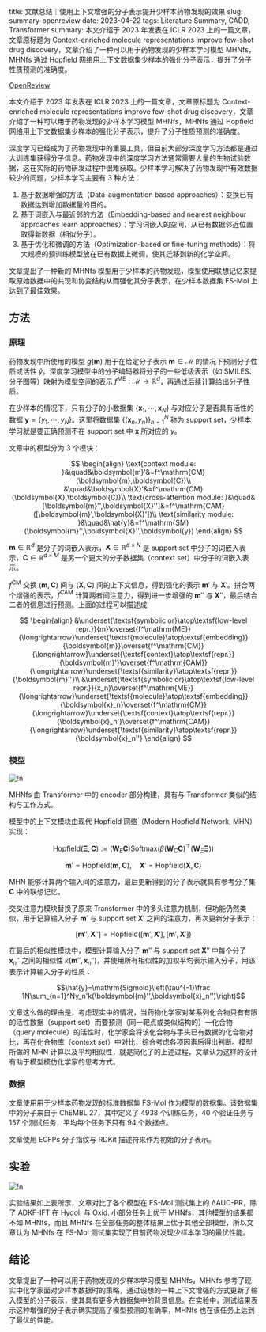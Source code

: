 title: 文献总结｜使用上下文增强的分子表示提升少样本药物发现的效果
slug: summary-openreview
date: 2023-04-22
tags: Literature Summary, CADD, Transformer
summary: 本文介绍于 2023 年发表在 ICLR 2023 上的一篇文章，文章原标题为 Context-enriched molecule representations improve few-shot drug discovery，文章介绍了一种可以用于药物发现的少样本学习模型 MHNfs，MHNfs 通过 Hopfield 网络用上下文数据集少样本的强化分子表示，提升了分子性质预测的准确度。

<i class="fa fa-external-link"></i> [OpenReview](https://openreview.net/forum?id=XrMWUuEevr)

本文介绍于 2023 年发表在 ICLR 2023 上的一篇文章，文章原标题为 Context-enriched molecule representations improve few-shot drug discovery，文章介绍了一种可以用于药物发现的少样本学习模型 MHNfs，MHNfs 通过 Hopfield 网络用上下文数据集少样本的强化分子表示，提升了分子性质预测的准确度。

深度学习已经成为了药物发现中的重要工具，但目前大部分深度学习方法都是通过大训练集获得分子信息。药物发现中的深度学习方法通常需要大量的生物试验数据，这在实际的药物研发过程中很难获取。少样本学习解决了药物发现中有效数据较少的问题，少样本学习主要有 3 种方法：

1. 基于数据增强的方法（Data-augmentation based approaches）：变换已有数据达到增加数据量的目的。
2. 基于词嵌入与最近邻的方法（Embedding-based and nearest neighbour approaches learn approaches）：学习词嵌入的空间，从已有数据邻近位置取得新数据（相似分子）。
3. 基于优化和微调的方法（Optimization-based or fine-tuning methods）：将大规模的预训练模型放在已有数据上微调，使其迁移到新的化学空间。

文章提出了一种新的 MHNfs 模型用于少样本的药物发现，模型使用联想记忆来提取原始数据中的共现和协变结构从而强化其分子表示，在少样本数据集 FS-Mol 上达到了最佳效果。

## 方法

### 原理

药物发现中所使用的模型 $g(\boldsymbol{m})$ 用于在给定分子表示 $\boldsymbol{m}\in\mathcal{M}$ 的情况下预测分子性质或活性 $\hat{y}$。深度学习模型中的分子编码器将分子的一些低级表示（如 SMILES、分子图等）映射为模型空间的表示 $f^\mathrm{ME}:\mathcal{M}\rightarrow\mathbb{R}^d$，再通过后续计算给出分子性质。

在少样本的情况下，只有分子的小数据集 $\{\boldsymbol{x}_1,\cdots,\boldsymbol{x}_N\}$ 与对应分子是否具有活性的数据 $\boldsymbol{y}=\{y_1,\cdots,y_N\}$。这里将数据集 $\{(\boldsymbol{x}_n,y_n)\}_{n=1}^N$ 称为 support set，少样本学习就是要正确预测不在 support set 中 $\boldsymbol{x}$ 所对应的 $y$。

文章中的模型分为 3 个模块：

$$
\begin{align}
    \text{context module: }&\quad&\boldsymbol{m}'&=f^\mathrm{CM}(\boldsymbol{m},\boldsymbol{C})\\
    &\quad&\boldsymbol{X}'&=f^\mathrm{CM}(\boldsymbol{X},\boldsymbol{C})\\
    \text{cross-attention module: }&\quad&[\boldsymbol{m}'',\boldsymbol{X}'']&=f^\mathrm{CAM}([\boldsymbol{m}',\boldsymbol{X}'])\\
    \text{similarity module: }&\quad&\hat{y}&=f^\mathrm{SM}(\boldsymbol{m}'',\boldsymbol{X}'',\boldsymbol{y})
\end{align}
$$

$\boldsymbol{m}\in\mathbb{R}^d$ 是分子的词嵌入表示，$\boldsymbol{X}\in\mathbb{R}^{d\times N}$ 是 support set 中分子的词嵌入表示，$\boldsymbol{C}\in\mathbb{R}^{d\times M}$ 是另一个更大的分子数据集（context set）中分子的词嵌入表示。

$f^\mathrm{CM}$ 交换 $(\boldsymbol{m},\boldsymbol{C})$ 间与 $(\boldsymbol{X},\boldsymbol{C})$ 间的上下文信息，得到强化的表示 $\boldsymbol{m}'$ 与 $\boldsymbol{X}'$。拼合两个增强的表示，$f^\mathrm{CAM}$ 计算两者间注意力，得到进一步增强的 $\boldsymbol{m}''$ 与 $\boldsymbol{X}''$，最后结合二者的信息进行预测。上面的过程可以描述成

$$
\begin{align}
    &\underset{\textsf{symbolic or}\atop\textsf{low-level repr.}}{m}\overset{f^\mathrm{ME}}{\longrightarrow}\underset{\textsf{molecule}\atop\textsf{embedding}}{\boldsymbol{m}}\overset{f^\mathrm{CM}}{\longrightarrow}\underset{\textsf{context}\atop\textsf{repr.}}{\boldsymbol{m}'}\overset{f^\mathrm{CAM}}{\longrightarrow}\underset{\textsf{similarity}\atop\textsf{repr.}}{\boldsymbol{m}''}\\
    &\underset{\textsf{symbolic or}\atop\textsf{low-level repr.}}{x_n}\overset{f^\mathrm{ME}}{\longrightarrow}\underset{\textsf{molecule}\atop\textsf{embedding}}{\boldsymbol{x}_n}\overset{f^\mathrm{CM}}{\longrightarrow}\underset{\textsf{context}\atop\textsf{repr.}}{\boldsymbol{x}_n'}\overset{f^\mathrm{CAM}}{\longrightarrow}\underset{\textsf{similarity}\atop\textsf{repr.}}{\boldsymbol{x}_n''}
\end{align}
$$

### 模型

![!n](https://storage.live.com/items/4D18B16B8E0B1EDB!8889?authkey=ALYpzW-ZQ_VBXTU)

MHNfs 由 Transformer 中的 encoder 部分构建，具有与 Transformer 类似的结构与工作方式。

模型中的上下文模块由现代 Hopfield 网络（Modern Hopfield Network, MHN）实现：

$$
\mathrm{Hopfield}(\boldsymbol{\Xi},\boldsymbol{C}):=(\boldsymbol{W}_E\boldsymbol{C})\mathrm{Softmax}\left(\beta(\boldsymbol{W}_C\boldsymbol{C})^\top(\boldsymbol{W}_\Xi\boldsymbol{\Xi})\right)
$$

$$
\boldsymbol{m}'=\mathrm{Hopfield(\boldsymbol{m},\boldsymbol{C})},\quad\boldsymbol{X}'=\mathrm{Hopfield}(\boldsymbol{X},\boldsymbol{C})
$$

MHN 能够计算两个输入间的注意力，最后更新得到的分子表示就具有参考分子集 $\boldsymbol{C}$ 中的联想记忆。

交叉注意力模块替换了原来 Transformer 中的多头注意力机制，但功能仍然类似，用于记算输入分子 $\boldsymbol{m}'$ 与 support set $\boldsymbol{X}'$ 之间的注意力，再次更新分子表示：

$$[\boldsymbol{m}'',\boldsymbol{X}'']=\mathrm{Hopfield}([\boldsymbol{m}',\boldsymbol{X}'],[\boldsymbol{m}',\boldsymbol{X}'])$$

在最后的相似性模块中，模型计算输入分子 $\boldsymbol{m}''$ 与 support set $\boldsymbol{X}''$ 中每个分子 $\boldsymbol{x}_n''$ 之间的相似性 $k(\boldsymbol{m}'',\boldsymbol{x}_n'')$，并使用所有相似性的加权平均表示输入分子，用该表示计算输入分子的性质：

$$\hat{y}=\mathrm{Sigmoid}\left(\tau^{-1}\frac 1N\sum_{n=1}^Ny_n'k(\boldsymbol{m}'',\boldsymbol{x}_n'')\right)$$

文章这么做的理由是，考虑现实中的情况，当药物化学家对某系列化合物只有有限的活性数据（support set）而要预测（同一靶点或类似结构的）一化合物（query molecule）的活性时，化学家会将该化合物与手头已有数据的化合物对比，再在化合物库（context set）中对比，综合考虑各项因素后得出判断。模型所做的 MHN 计算以及平均相似性，就是简化了的上述过程，文章认为这样的设计有助于模型模仿化学家的思考方式。

### 数据

文章使用用于少样本药物发现的标准数据集 FS-Mol 作为模型的数据集。该数据集中的分子来自于 ChEMBL 27，其中定义了 4938 个训练任务，40 个验证任务与 157 个测试任务，平均每个任务下只有 94 个数据点。

文章使用 ECFPs 分子指纹与 RDKit 描述符来作为初始的分子表示。

## 实验

![!n](https://storage.live.com/items/4D18B16B8E0B1EDB!8890?authkey=ALYpzW-ZQ_VBXTU)

实验结果如上表所示，文章对比了各个模型在 FS-Mol 测试集上的 ΔAUC-PR，除了 ADKF-IFT 在 Hydol. 与 Oxid. 小部分任务上优于 MHNfs，其他模型的结果都不如 MHNfs，而且 MHNfs 在全部任务的整体结果上优于其他全部模型，所以文章认为 MHNfs 在 FS-Mol 测试集实现了目前药物发现少样本学习的最优性能。

## 结论

文章提出了一种可以用于药物发现的少样本学习模型 MHNfs，MHNfs 参考了现实中化学家面对少样本数据时的策略，通过设想的一种上下文增强的方式更新了输入模型的分子表示，使其具有更多大数据集中的背景信息。在实验中，测试结果表示这种增强的分子表示确实提高了模型预测的准确率，MHNfs 也在该任务上达到了最优的性能。